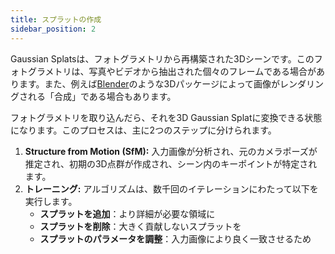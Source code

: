 ```yaml
---
title: スプラットの作成
sidebar_position: 2
---
```


Gaussian Splatsは、フォトグラメトリから再構築された3Dシーンです。このフォトグラメトリは、写真やビデオから抽出された個々のフレームである場合があります。また、例えば[Blender](https://www.blender.org/)のような3Dパッケージによって画像がレンダリングされる「合成」である場合もあります。

フォトグラメトリを取り込んだら、それを3D Gaussian Splatに変換できる状態になります。このプロセスは、主に2つのステップに分けられます。

1. **Structure from Motion (SfM):** 入力画像が分析され、元のカメラポーズが推定され、初期の3D点群が作成され、シーン内のキーポイントが特定されます。
2. **トレーニング:** アルゴリズムは、数千回のイテレーションにわたって以下を実行します。
    - **スプラットを追加**：より詳細が必要な領域に
    - **スプラットを削除**：大きく貢献しないスプラットを
    - **スプラットのパラメータを調整**：入力画像により良く一致させるため
